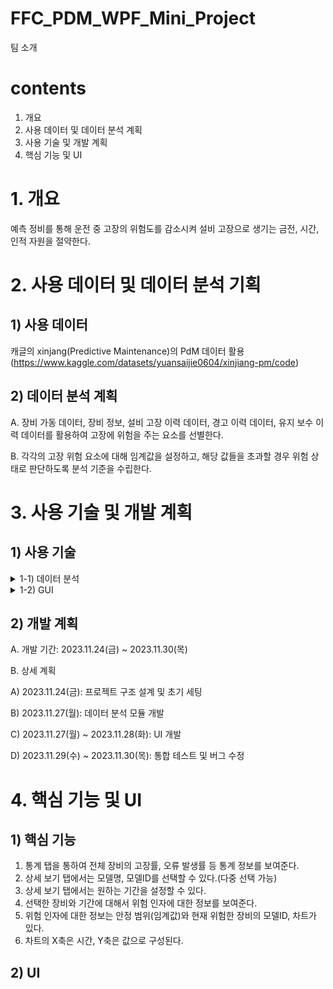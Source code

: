# FFC_PDM_WPF_Mini_Project

팀 소개

# contents
1. 개요
2. 사용 데이터 및 데이터 분석 계획
3. 사용 기술 및 개발 계획
4. 핵심 기능 및 UI

# 1. 개요
예측 정비를 통해 운전 중 고장의 위험도를 감소시켜 설비 고장으로 생기는 금전, 시간, 인적 자원을 절약한다.

# 2. 사용 데이터 및 데이터 분석 기획
## 1) 사용 데이터
캐글의 xinjang(Predictive Maintenance)의 PdM 데이터 활용(https://www.kaggle.com/datasets/yuansaijie0604/xinjiang-pm/code)
## 2) 데이터 분석 계획
A. 장비 가동 데이터, 장비 정보, 설비 고장 이력 데이터, 경고 이력 데이터, 유지 보수 이력 데이터를 활용하여 고장에 위험을 주는 요소를 선별한다.

B. 각각의 고장 위험 요소에 대해 임계값을 설정하고, 해당 값들을 초과할 경우 위험 상태로 판단하도록 분석 기준을 수립한다. 

# 3. 사용 기술 및 개발 계획
## 1) 사용 기술
<details>
<summary>1-1) 데이터 분석</summary>

A. 언어: python3.8

B. 라이브러리: numpy1.24.3, pandas2.0.3

C. 개발 툴: Visual Studio Code 1.84.2
</details>

<details>
<summary>1-2) GUI</summary>

A. 언어: C# 11.0

B. Framework: .NET 7.0

C. 라이브러리: scottplot 4.1.68
</details>



## 2) 개발 계획
A. 개발 기간: 2023.11.24(금) ~ 2023.11.30(목)

B. 상세 계획

A) 2023.11.24(금): 프로젝트 구조 설계 및 초기 세팅

B) 2023.11.27(월): 데이터 분석 모듈 개발

C) 2023.11.27(월) ~ 2023.11.28(화): UI 개발

D) 2023.11.29(수) ~ 2023.11.30(목): 통합 테스트 및 버그 수정

# 4. 핵심 기능 및 UI
## 1) 핵심 기능
1. 통계 탭을 통하여 전체 장비의 고장률, 오류 발생률 등 통계 정보를 보여준다.
2. 상세 보기 탭에서는 모델명, 모델ID를 선택할 수 있다.(다중 선택 가능)
3. 상세 보기 탭에서는 원하는 기간을 설정할 수 있다.
4. 선택한 장비와 기간에 대해서 위험 인자에 대한 정보를 보여준다.
5. 위험 인자에 대한 정보는 안정 범위(임계값)와 현재 위험한 장비의 모델ID, 차트가 있다.
6. 차트의 X축은 시간, Y축은 값으로 구성된다. 
## 2) UI
